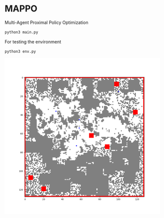 # MAPPO
Multi-Agent Proximal Policy Optimization

```bash
python3 main.py
```
For testing the environment

```bash
python3 env.py
```

<img src="env.png" width="500" height="500" alt="Environment 128x128">